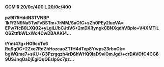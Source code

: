 #### GCM R 20/0c/400 L 20/0c/400
**pz9l75HddN3TVNBP**<br/>**1kFf2N9Na5TwFvBSTm+7rMM/SaCfC+sZh0PEy2IueVA=**<br/>**EPw7fcB0LXQ02+yLgiLi/bCJtiV6+2mDXRyngkCBNXqdhVBplo+V4XMTiLO6ZttfbWLxWo4CwDBAAKi4...**<br/><br/>
**tYmt47g+HG9cxTx6**<br/>**RqSg0C+2Zxe7RdZhHozcaoZTfH4dTep8Ywps23rboOk=**<br/>**bgWQme7+sKU+G3Pzrgqzh4rD6hWHQ9IaD9vIOmJgd/+crDAVOfC4CG69USJnqQaDjEgiQqQEslpGc7pz...**